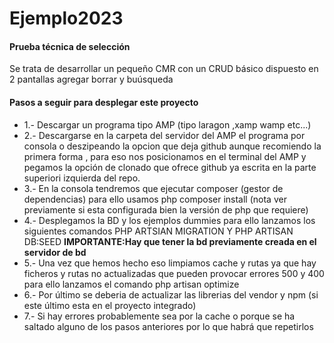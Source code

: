 # Ejemplo2023
<h4>Prueba técnica de selección</h4>
<p>Se trata de desarrollar un pequeño CMR con un CRUD básico  dispuesto en 2 pantallas agregar borrar y buúsqueda</p>
<H4>Pasos a seguir para desplegar este proyecto</h3>
<ul>
<li>1.- Descargar un programa tipo AMP (tipo laragon ,xamp wamp etc...)</li>
<li>2.- Descargarse en la carpeta del servidor del AMP el programa por consola o deszipeando la opcion que deja github aunque recomiendo la primera forma , para eso nos posicionamos en el terminal del AMP y pegamos la opción de clonado que ofrece github ya escrita en la parte superiori izquierda del repo.</li>
<li>3.- En la consola tendremos que ejecutar composer (gestor de dependencias) para ello usamos php composer install (nota ver previamente si esta configurada bien la versión de php que requiere)</li>
<li>4.- Desplegamos la BD y los ejemplos dummies para ello lanzamos los siguientes comandos PHP ARTSIAN MIGRATION Y PHP ARTISAN DB:SEED <B>IMPORTANTE:Hay que tener la bd previamente creada en el servidor de bd</b></li>
<li>5.- Una vez que hemos hecho eso limpiamos cache y rutas ya que hay ficheros y rutas no actualizadas que pueden provocar errores 500 y 400 para ello lanzamos el comando php artisan optimize </li>
<li>6.- Por último se deberia de actualizar las librerias del vendor y npm (si este último esta en el proyecto integrado) </li>
<li>7.- Si hay errores probablemente sea por la cache o porque se ha saltado alguno de los pasos anteriores por lo que habrá que repetirlos</li>
</ul<

